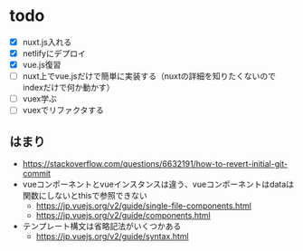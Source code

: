 # todo

- [x] nuxt.js入れる
- [x] netlifyにデプロイ
- [x] vue.js復習
- [ ] nuxt上でvue.jsだけで簡単に実装する（nuxtの詳細を知りたくないのでindexだけで何か動かす）
- [ ] vuex学ぶ
- [ ] vuexでリファクタする

## はまり

- <https://stackoverflow.com/questions/6632191/how-to-revert-initial-git-commit>
- vueコンポーネントとvueインスタンスは違う、vueコンポーネントはdataは関数にしないとthisで参照できない
  - <https://jp.vuejs.org/v2/guide/single-file-components.html>
  - <https://jp.vuejs.org/v2/guide/components.html>
- テンプレート構文は省略記法がいくつかある
  - <https://jp.vuejs.org/v2/guide/syntax.html>